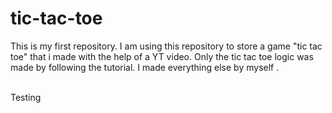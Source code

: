 # tic-tac-toe

This is my first repository. I am using this repository to store a game "tic tac toe" that i made with the help of a YT video. Only the tic tac toe logic was made by following the tutorial. I made everything else by myself .

<br>
Testing

